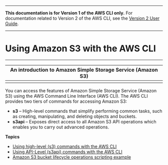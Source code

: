 --------

**This documentation is for Version 1 of the AWS CLI only\.** For documentation related to Version 2 of the AWS CLI, see the [Version 2 User Guide](https://docs.aws.amazon.com/cli/latest/userguide/)\.

--------

# Using Amazon S3 with the AWS CLI<a name="cli-services-s3"></a>


****  

| An introduction to Amazon Simple Storage Service \(Amazon S3\) | 
| --- | 
|   | 

You can access the features of Amazon Simple Storage Service \(Amazon S3\) using the AWS Command Line Interface \(AWS CLI\)\. The AWS CLI provides two tiers of commands for accessing Amazon S3:
+ **s3** – High\-level commands that simplify performing common tasks, such as creating, manipulating, and deleting objects and buckets\.
+ **s3api** – Exposes direct access to all Amazon S3 API operations which enables you to carry out advanced operations\.

**Topics**
+ [Using high\-level \(s3\) commands with the AWS CLI](cli-services-s3-commands.md)
+ [Using API\-Level \(s3api\) commands with the AWS CLI](cli-services-s3-apicommands.md)
+ [Amazon S3 bucket lifecycle operations scripting example](cli-services-s3-lifecycle-example.md)